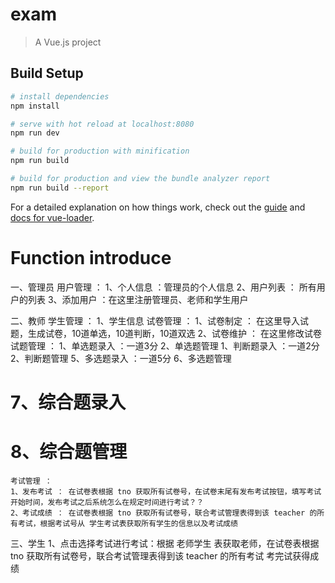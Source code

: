 # exam

> A Vue.js project

## Build Setup

``` bash
# install dependencies
npm install

# serve with hot reload at localhost:8080
npm run dev

# build for production with minification
npm run build

# build for production and view the bundle analyzer report
npm run build --report
```

For a detailed explanation on how things work, check out the [guide](http://vuejs-templates.github.io/webpack/) and [docs for vue-loader](http://vuejs.github.io/vue-loader).

#  Function introduce

一、管理员
    用户管理 ： 
    1、个人信息 ：管理员的个人信息
    2、用户列表 ： 所有用户的列表
    3、添加用户 ：在这里注册管理员、老师和学生用户

二、教师
    学生管理 ： 
    1、学生信息
    试卷管理 ：
    1、试卷制定 ： 在这里导入试题，生成试卷，10道单选，10道判断，10道双选
    2、试卷维护 ： 在这里修改试卷
    试题管理 ：
    1、单选题录入 ：一道3分
    2、单选题管理
    1、判断题录入 ：一道2分
    2、判断题管理
    5、多选题录入 ：一道5分
    6、多选题管理
#   7、综合题录入 
#   8、综合题管理
    考试管理 ： 
    1、发布考试 ： 在试卷表根据 tno 获取所有试卷号，在试卷末尾有发布考试按钮，填写考试开始时间，发布考试之后系统怎么在规定时间进行考试？？
    2、考试成绩 ： 在试卷表根据 tno 获取所有试卷号，联合考试管理表得到该 teacher 的所有考试，根据考试号从 学生考试表获取所有学生的信息以及考试成绩
三、学生
    1、点击选择考试进行考试：根据 老师学生 表获取老师，在试卷表根据 tno 获取所有试卷号，联合考试管理表得到该 teacher 的所有考试
        考完试获得成绩
